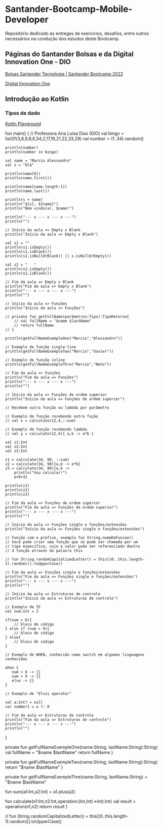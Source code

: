 # Santander-Bootcamp-Mobile-Developer
Repositório dedicado às entregas de exercícios, desafios, entre outros necessários na condução dos estudos deste Bootcamp.

## Páginas do Santander Bolsas e da Digital Innovation One - DIO

[Bolsas Santander Tecnologia | Santander Bootcamp 2022](https://app.becas-santander.com/pt-BR/program/bolsas-santander-tecnologia-santander-bootcamp-2022)

[Digital Innovation One](https://web.dio.me/home)

## Introdução ao Kotlin

### Tipos de dado



[Kotlin Playground](https://pl.kotl.in/3_RbmJigU)

fun main() {
    // Professora Ana Luísa Dias (DIO)
    val bingo = listOf(3,6,9,8,6,34,2,17,19,21,22,33,29)
    val number = (1..34).random()
    
    println(number)
    println(number in bingo)
    
    val name = "Marcio Alessandro"
    val s = "Olá"
            
    println(name[0])
    println(name.first())
    
    println(name[name.length-1])
    println(name.last())
    
    println(s + name)
    println("${s}, ${name}")
    println("Bem vindo(a), $name!")
    
    println("--- x --- x --- x ---")
    println("")
    
    // Início da aula => Empty x Blank
    println("Início da aula => Empty x Blank")
    
    val s1 = ""
    println(s1.isEmpty())
    println(s1.isBlank())
    println(s1.isNullOrBlank() || s.isNullOrEmpty())
    
    val s2 = "   "
    println(s2.isEmpty())
    println(s2.isBlank())
    
    // Fim da aula => Empty x Blank
    println("Fim da aula => Empty x Blank")
    println("--- x --- x --- x ---")
    println("")
    
    // Início da aula => Funções
    println("Início da aula => Funções")
    
    // private fun getFullName(parâmetros:Tipo):TipoRetorno{
    	// val fullName = "$name $lastName"
    	// return fullName
	// }
    
    println(getFullNameExempleOne("Marcio","Alessandro"))
    
    // Exemplo de função single-line
    println(getFullNameExempleTwo("Marcio","Xavier"))
    
    // Exemplo de função inline
    println(getFullNameExempleThre("Marcio","Neto"))
    
    // Fim da aula => Funções
    println("Fim da aula => Funções")
    println("--- x --- x --- x ---")
    println("")
    
    // Início da aula => Funções de ordem superior
    println("Início da aula => Funções de ordem superior")
    
    // Recebem outra função ou lambda por parâmetro
    
    // Exemplo de função recebendo outra fução
    // val x = calculate(12,4,::sum)
    
    // Exemplo de função recebendo lambda
    // val y = calculate(12,4){ a,b -> a*b }
    
    val z1:Int
    val z2:Int
    val z3:Int
    
    z1 = calculate(34, 90, ::sum)
    z2 = calculate(34, 90){a,b -> a*b}
    z3 = calculate(34, 90){a,b -> 
        println("Vou calcular!")
        a+b+3}
    
    println(z1)
    println(z2)
    println(z3)
    
    // Fim da aula => Funções de ordem superior
    println("Fim da aula => Funções de ordem superior")
    println("--- x --- x --- x ---")
    println("")
    
    // Início da aula => Funções single e funções/extensões
    println("Início da aula => Funções single e funções/extensões")
    
    // Função com o prefixo, exemplo fun String.nomeDaFuncao()
    // Você pode criar uma função que só pode ser chamada por um
    // tipo específico, cujo o valor pode ser referenciado dentro
    // d função através da palavra this
    
    // fun String.randomCapitalizedLetter() = this[(0..this.length-1).random()].toUpperCase()
    
    // Fim da aula => Funções single e funções/extensões
    println("Fim da aula => Funções single e funções/extensões")
    println("--- x --- x --- x ---")
    println("")
    
    // Início da aula => Estruturas de controle
    println("Início da aula => Estruturas de controle")
    
    // Exemplo de IF
    val num:Int = 3
    
    if(num > 6){
        // bloco de código
    } else if (num > 9){
        // bloco de código
    } else{
        // bloco de código
    }
    
    // Exemplo de WHEN, conhecido como switch em algumas linguagens conhecidas
    
    when {
       num > 6 -> {}
       num > 9 -> {} 
       else -> {} 
    }
       
    // Exemplo de "Elvis operator"
    
    val a:Int? = null
    var number1 = a ?: 0
    
    // Fim da aula => Estruturas de controle
    println("Fim da aula => Estruturas de controle")
    println("--- x --- x --- x ---")
    println("")
    
}

private fun getFullNameExempleOne(name:String, lastName:String):String{
    val fullName = "$name $lastName"
    return fullName
}

private fun getFullNameExempleTwo(name:String, lastName:String):String{
    return "$name $lastName"
}

private fun getFullNameExempleThre(name:String, lastName:String) = "$name $lastName"

fun sum(a1:Int,a2:Int) = a1.plus(a2)

fun calculate(n1:Int,n2:Int,operation:(Int,Int)->Int):Int{
    val result = operation(n1,n2)
    return result
}

// fun String.randomCapitalizedLetter() = this[(0..this.length-1).random()].toUpperCase()
